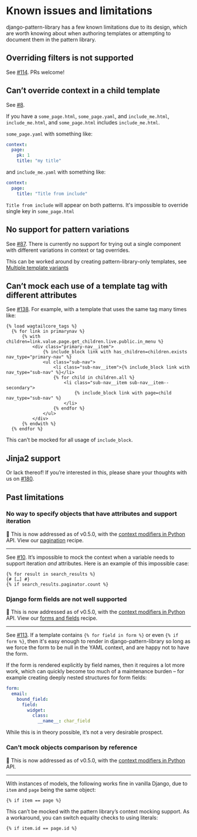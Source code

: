 # Known issues and limitations

django-pattern-library has a few known limitations due to its design, which are worth knowing about when authoring templates or attempting to document them in the pattern library.

## Overriding filters is not supported

See [#114](https://github.com/torchbox/django-pattern-library/issues/114). PRs welcome!

## Can’t override context in a child template

See [#8](https://github.com/torchbox/django-pattern-library/issues/8).

If you have a `some_page.html`, `some_page.yaml`, and `include_me.html`, `include_me.html`, and `some_page.html` includes `include_me.html`.

`some_page.yaml` with something like:

```yaml
context:
  page:
    pk: 1
    title: "my title"
```

and `include_me.yaml` with something like:

```yaml
context:
  page:
    title: "Title from include"
```

`Title from include` will appear on both patterns. It's impossible to override single key in `some_page.html`

## No support for pattern variations

See [#87](https://github.com/torchbox/django-pattern-library/issues/87). There is currently no support for trying out a single component with different variations in context or tag overrides.

This can be worked around by creating pattern-library-only templates, see [Multiple template variants](../guides/multiple-variants.md)

## Can’t mock each use of a template tag with different attributes

See [#138](https://github.com/torchbox/django-pattern-library/issues/138). For example, with a template that uses the same tag many times like:

```django
{% load wagtailcore_tags %}
  {% for link in primarynav %}
      {% with children=link.value.page.get_children.live.public.in_menu %}
          <div class="primary-nav__item">
              {% include_block link with has_children=children.exists nav_type="primary-nav" %}
              <ul class="sub-nav">
                  <li class="sub-nav__item">{% include_block link with nav_type="sub-nav" %}</li>
                  {% for child in children.all %}
                      <li class="sub-nav__item sub-nav__item--secondary">
                          {% include_block link with page=child nav_type="sub-nav" %}
                      </li>
                  {% endfor %}
              </ul>
          </div>
      {% endwith %}
  {% endfor %}
```

This can’t be mocked for all usage of `include_block`.

## Jinja2 support

Or lack thereof! If you’re interested in this, please share your thoughts with us on [#180](https://github.com/torchbox/django-pattern-library/discussions/180).

## Past limitations

### No way to specify objects that have attributes and support iteration

🎉 This is now addressed as of v0.5.0, with the [context modifiers in Python](../guides/defining-template-context.md#modifying-template-contexts-with-python) API. View our [pagination](../recipes/pagination.md) recipe.

---

See [#10](https://github.com/torchbox/django-pattern-library/issues/10). It’s impossible to mock the context when a variable needs to support iteration _and_ attributes. Here is an example of this impossible case:

```django
{% for result in search_results %}
{# […] #}
{% if search_results.paginator.count %}
```

### Django form fields are not well supported

🎉 This is now addressed as of v0.5.0, with the [context modifiers in Python](../guides/defining-template-context.md#modifying-template-contexts-with-python) API. View our [forms and fields](../recipes/forms-and-fields.md) recipe.

---

See [#113](https://github.com/torchbox/django-pattern-library/issues/113). If a template contains `{% for field in form %}` or even `{% if form %}`, then it's easy enough to render in django-pattern-library so long as we force the form to be null in the YAML context, and are happy not to have the form.

If the form is rendered explicitly by field names, then it requires a lot more work, which can quickly become too much of a maintenance burden – for example creating deeply nested structures for form fields:

```yaml
form:
  email:
    bound_field:
      field:
        widget:
          class:
            __name__: char_field
```

While this is in theory possible, it’s not a very desirable prospect.

### Can’t mock objects comparison by reference

🎉 This is now addressed as of v0.5.0, with the [context modifiers in Python](../guides/defining-template-context.md#modifying-template-contexts-with-python) API.

---

With instances of models, the following works fine in vanilla Django, due to `item` and `page` being the same object:

```django
{% if item == page %}
```

This can’t be mocked with the pattern library’s context mocking support. As a workaround, you can switch equality checks to using literals:

```django
{% if item.id == page.id %}
```
